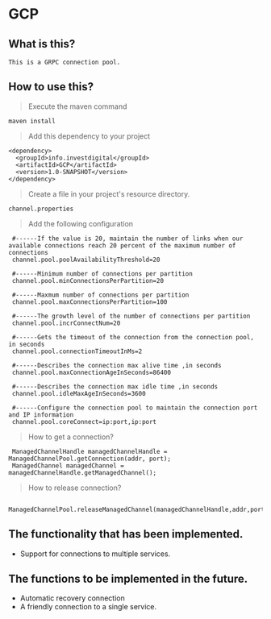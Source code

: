 # GCP

## What is this?
    
	This is a GRPC connection pool.

## How to use this?

>  Execute the maven command
       
	maven install
	   
>  Add this dependency to your project

	<dependency>
      <groupId>info.investdigital</groupId>
      <artifactId>GCP</artifactId>
	  <version>1.0-SNAPSHOT</version>
    </dependency>

>  Create a file in your project's resource directory.

    channel.properties
	
>  Add the following configuration

     #------If the value is 20, maintain the number of links when our available connections reach 20 percent of the maximum number of connections
     channel.pool.poolAvailabilityThreshold=20

     #------Minimum number of connections per partition
     channel.pool.minConnectionsPerPartition=20

     #------Maxmum number of connections per partition
     channel.pool.maxConnectionsPerPartition=100

     #------The growth level of the number of connections per partition
     channel.pool.incrConnectNum=20

     #------Gets the timeout of the connection from the connection pool, in seconds
     channel.pool.connectionTimeoutInMs=2

     #------Describes the connection max alive time ,in seconds
     channel.pool.maxConnectionAgeInSeconds=86400

     #------Describes the connection max idle time ,in seconds
     channel.pool.idleMaxAgeInSeconds=3600

     #------Configure the connection pool to maintain the connection port and IP information
     channel.pool.coreConnect=ip:port,ip:port
	 
> How to get a connection?

     ManagedChannelHandle managedChannelHandle =  ManagedChannelPool.getConnection(addr, port);
     ManagedChannel managedChannel = managedChannelHandle.getManagedChannel();

>How to release connection?
     
	 ManagedChannelPool.releaseManagedChannel(managedChannelHandle,addr,port);

## The functionality that has been implemented.
*  Support for connections to multiple services.

## The functions to be implemented in the future.

* Automatic recovery connection
* A friendly connection to a single service.
